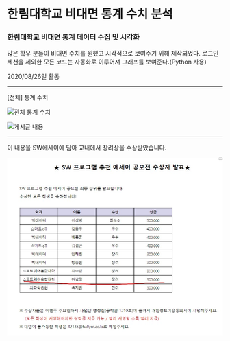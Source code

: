# 한림대학교 비대면 통계 수치 분석

### 한림대학교 비대면 통계 데이터 수집 및 시각화

많은 학우 분들이 비대면 수치를 원했고 시각적으로 보여주기 위해 제작되었다.
로그인 세션을 제외한 모든 코드는 자동화로 이루어져 그래프를 보여준다.(Python 사용)

2020/08/26일 활동

<hr>


[전체] 통계 수치

![전체 통계 수치](./describe_Non_face_to_face_class_figure/%EC%A0%84%EC%B2%B4_Pie_%EC%88%98%EC%A0%95%EB%B3%B8.png)



![게시글 내용](./%EB%B9%84%EB%8C%80%EB%A9%B4_%ED%86%B5%EA%B3%84_%EA%B2%8C%EC%8B%9C%EA%B8%80.JPG)
<hr>
이 내용을 SW에세이에 담아 교내에서 장려상을 수상받았습니다.



![수상 내용](./%EC%88%98%EC%83%81%20%EB%82%B4%EC%9A%A9.jpg)
